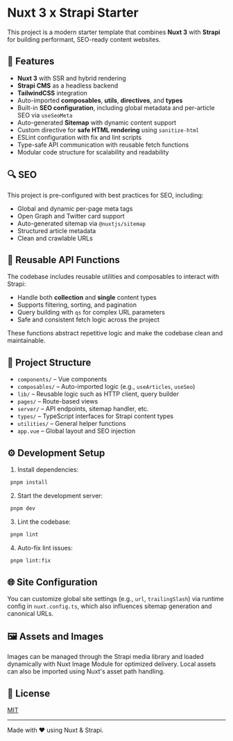 # Nuxt 3 x Strapi Starter

This project is a modern starter template that combines **Nuxt 3** with **Strapi** for building performant, SEO-ready content websites.

## 🚀 Features

- **Nuxt 3** with SSR and hybrid rendering
- **Strapi CMS** as a headless backend
- **TailwindCSS** integration
- Auto-imported **composables**, **utils**, **directives**, and **types**
- Built-in **SEO configuration**, including global metadata and per-article SEO via `useSeoMeta`
- Auto-generated **Sitemap** with dynamic content support
- Custom directive for **safe HTML rendering** using `sanitize-html`
- ESLint configuration with fix and lint scripts
- Type-safe API communication with reusable fetch functions
- Modular code structure for scalability and readability

## 🔍 SEO

This project is pre-configured with best practices for SEO, including:

- Global and dynamic per-page meta tags
- Open Graph and Twitter card support
- Auto-generated sitemap via `@nuxtjs/sitemap`
- Structured article metadata
- Clean and crawlable URLs

## 🔄 Reusable API Functions

The codebase includes reusable utilities and composables to interact with Strapi:

- Handle both **collection** and **single** content types
- Supports filtering, sorting, and pagination
- Query building with `qs` for complex URL parameters
- Safe and consistent fetch logic across the project

These functions abstract repetitive logic and make the codebase clean and maintainable.

## 📁 Project Structure

- `components/` – Vue components
- `composables/` – Auto-imported logic (e.g., `useArticles`, `useSeo`)
- `lib/` – Reusable logic such as HTTP client, query builder
- `pages/` – Route-based views
- `server/` – API endpoints, sitemap handler, etc.
- `types/` – TypeScript interfaces for Strapi content types
- `utilities/` – General helper functions
- `app.vue` – Global layout and SEO injection

## ⚙️ Development Setup

1. Install dependencies:

```bash
 pnpm install
```

2. Start the development server:

```bash
 pnpm dev
```

3. Lint the codebase:

```bash
 pnpm lint
```

4. Auto-fix lint issues:

```bash
 pnpm lint:fix
```

## 🌐 Site Configuration

You can customize global site settings (e.g., `url`, `trailingSlash`) via runtime config in `nuxt.config.ts`, which also influences sitemap generation and canonical URLs.

## 🖼 Assets and Images

Images can be managed through the Strapi media library and loaded dynamically with Nuxt Image Module for optimized delivery. Local assets can also be imported using Nuxt's asset path handling.

## 📄 License

[MIT](LICENSE)

---

Made with ❤️ using Nuxt & Strapi.
